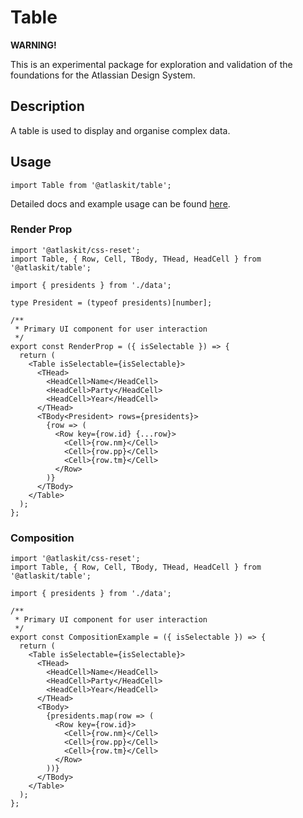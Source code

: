 # Table

**WARNING!**

This is an experimental package for exploration and validation of the foundations for the Atlassian Design System.

## Description

A table is used to display and organise complex data.

## Usage

`import Table from '@atlaskit/table';`

Detailed docs and example usage can be found [here](https://atlaskit.atlassian.com/packages/design-system/table).

### Render Prop

```tsx
import '@atlaskit/css-reset';
import Table, { Row, Cell, TBody, THead, HeadCell } from '@atlaskit/table';

import { presidents } from './data';

type President = (typeof presidents)[number];

/**
 * Primary UI component for user interaction
 */
export const RenderProp = ({ isSelectable }) => {
  return (
    <Table isSelectable={isSelectable}>
      <THead>
        <HeadCell>Name</HeadCell>
        <HeadCell>Party</HeadCell>
        <HeadCell>Year</HeadCell>
      </THead>
      <TBody<President> rows={presidents}>
        {row => (
          <Row key={row.id} {...row}>
            <Cell>{row.nm}</Cell>
            <Cell>{row.pp}</Cell>
            <Cell>{row.tm}</Cell>
          </Row>
        )}
      </TBody>
    </Table>
  );
};
```

### Composition

```tsx
import '@atlaskit/css-reset';
import Table, { Row, Cell, TBody, THead, HeadCell } from '@atlaskit/table';

import { presidents } from './data';

/**
 * Primary UI component for user interaction
 */
export const CompositionExample = ({ isSelectable }) => {
  return (
    <Table isSelectable={isSelectable}>
      <THead>
        <HeadCell>Name</HeadCell>
        <HeadCell>Party</HeadCell>
        <HeadCell>Year</HeadCell>
      </THead>
      <TBody>
        {presidents.map(row => (
          <Row key={row.id}>
            <Cell>{row.nm}</Cell>
            <Cell>{row.pp}</Cell>
            <Cell>{row.tm}</Cell>
          </Row>
        ))}
      </TBody>
    </Table>
  );
};
```
